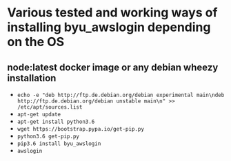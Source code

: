 # Various tested and working ways of installing byu_awslogin depending on the OS

## node:latest docker image or any debian wheezy installation
* `echo -e "deb http://ftp.de.debian.org/debian experimental main\ndeb http://ftp.de.debian.org/debian unstable main\n" >> /etc/apt/sources.list`
* `apt-get update`
* `apt-get install python3.6`
* `wget https://bootstrap.pypa.io/get-pip.py`
* `python3.6 get-pip.py`
* `pip3.6 install byu_awslogin`
* `awslogin`
